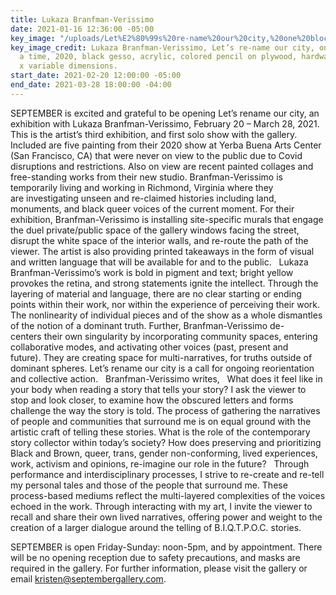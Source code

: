 ```yaml
---
title: Lukaza Branfman-Verissimo
date: 2021-01-16 12:36:00 -05:00
key_image: "/uploads/Let%E2%80%99s%20re-name%20our%20city,%20one%20block%20at%20a%20time(sideA)%20copy.jpg"
key_image_credit: Lukaza Branfman-Verissimo, Let’s re-name our city, one block at
  a time, 2020, black gesso, acrylic, colored pencil on plywood, hardware, 48 x 24
  x variable dimensions.
start_date: 2021-02-20 12:00:00 -05:00
end_date: 2021-03-28 18:00:00 -04:00
---
```


SEPTEMBER is excited and grateful to be opening Let’s rename our city, an exhibition with Lukaza Branfman-Verissimo, February 20 – March 28, 2021. This is the artist’s third exhibition, and first solo show with the gallery. Included are five painting from their 2020 show at Yerba Buena Arts Center (San Francisco, CA) that were never on view to the public due to Covid disruptions and restrictions. Also on view are recent painted collages and free-standing works from their new studio. Branfman-Verissimo is temporarily living and working in Richmond, Virginia where they are investigating unseen and re-claimed histories including land, monuments, and black queer voices of the current moment. For their exhibition, Branfman-Verissimo is installing site-specific murals that engage the duel private/public space of the gallery windows facing the street, disrupt the white space of the interior walls, and re-route the path of the viewer. The artist is also providing printed takeaways in the form of visual and written language that will be available for and to the public.
 
Lukaza Branfman-Verissimo’s work is bold in pigment and text; bright yellow provokes the retina, and strong statements ignite the intellect. Through the layering of material and language, there are no clear starting or ending points within their work, nor within the experience of perceiving their work. The nonlinearity of individual pieces and of the show as a whole dismantles of the notion of a dominant truth. Further, Branfman-Verissimo de-centers their own singularity by incorporating community spaces, entering collaborative modes, and activating other voices (past, present and future). They are creating space for multi-narratives, for truths outside of dominant spheres. Let’s rename our city is a call for ongoing reorientation and collective action.
 
Branfman-Verissimo writes,
 
What does it feel like in your body when reading a story that tells your story? I ask the viewer to stop and look closer, to examine how the obscured letters and forms challenge the way the story is told. The process of gathering the narratives of people and communities that surround me is on equal ground with the artistic craft of telling these stories. What is the role of the contemporary story collector within today’s society? How does preserving and prioritizing Black and Brown, queer, trans, gender non-conforming, lived experiences, work, activism and opinions, re-imagine our role in the future?
 
Through performance and interdisciplinary processes, I strive to re-create and re-tell my personal tales and those of the people that surround me. These process-based mediums reflect the multi-layered complexities of the voices echoed in the work. Through interacting with my art, I invite the viewer to recall and share their own lived narratives, offering power and weight to the creation of a larger dialogue around the telling of B.I.Q.T.P.O.C. stories.

SEPTEMBER is open Friday-Sunday: noon-5pm, and by appointment. There will be no opening reception due to safety precautions, and masks are required in the gallery. For further information, please visit the gallery or email kristen@septembergallery.com.